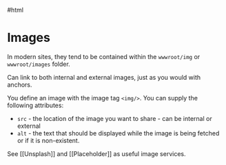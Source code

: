 #html 

# Images
In modern sites, they tend to be contained within the `wwwroot/img` or `wwwroot/images` folder.

Can link to both internal and external images, just as you would with anchors.

You define an image with the image tag `<img/>`. You can supply the following attributes:
- `src` - the location of the image you want to share - can be internal or external
- `alt` - the text that should be displayed while the image is being fetched or if it is non-existent.

See [[Unsplash]] and [[Placeholder]] as useful image services.